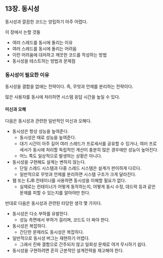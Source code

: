 ## 13장. 동시성

동시성과 깔끔한 코드는 양립하기 아주 어렵다.

이 장에서 논할 것들
- 여러 스레드를 동시에 돌리는 이유
- 여러 스레드를 동시에 돌리는 어려움
- 이런 어려움에 대처하고 깨끗한 코드를 작성하는 방법
- 동시성을 테스트하는 방법과 문제점

### 동시성이 필요한 이유
동시성을 결합을 없애는 전략이다. 즉, 무엇과 언제를 분리하는 전략이다.

많은 사용자를 동시에 처리하면 시스템 응답 시간을 높일 수 있다.

#### 미신과 오해
다음은 동시성과 관련한 일반적인 미신과 오해다.
- 동시성은 항상 성능을 높여준다.
  - 동시성은 때로 성능을 높여준다.
  - 대기 시간이 아주 길어 여러 스레드가 프로세서를 공유할 수 있거나, 여러 프로세서가 동시에 처리할 독립적인 계산이 충분히 많은 경우에만 성능이 높아진다.
  - 어느 쪽도 일상적으로 발생하는 상황은 아니다.
- 동시성을 구현해도 설계는 변하지 않는다.
  - 단일 스레드 시스템과 다중 스레드 시스템은 설계가 판이하게 다르다.
  - 일반적으로 무엇과 언제를 분리하면 시스템 구조가 크게 달라진다.
- 웹 또는 EJB 컨테이너를 사용하면 동시성을 이해할 필요가 없다.
  - 실제로는 컨테이너가 어떻게 동작하는지, 어떻게 동시 수정, 데드락 등과 같은 문제를 피할 수 있는지를 알아야만 한다.

반대로 다음은 동시성과 관련된 타당한 생각 몇 가지다.
- 동시성은 다소 부하를 유발한다.
  - 성능 측면에서 부하가 걸리며, 코드도 더 짜야 한다.
- 동시성은 복잡하다.
  - 간단한 문제라도 동시성은 복잡하다.
- 일반적으로 동시성 버그는 재현하기 어렵다.
  - 그래서 진짜 결함으로 간주되지 않고 일회성 문제로 여겨 무시하기 쉽다.
- 동시성을 구현하려면 흔히 근본적인 설계전략을 재고해야 한다.